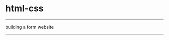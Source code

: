 # html-css

---------------------------------------------------


building a form website



---------------------------------------------------
